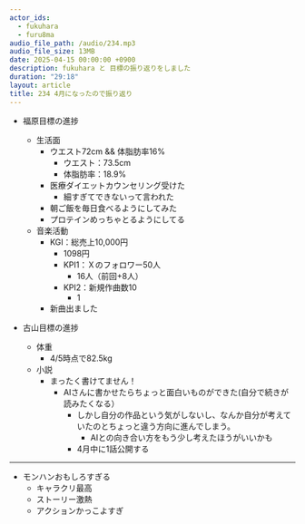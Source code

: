 ```yaml
---
actor_ids:
  - fukuhara
  - furu8ma
audio_file_path: /audio/234.mp3
audio_file_size: 13MB
date: 2025-04-15 00:00:00 +0900
description: fukuhara と 目標の振り返りをしました
duration: "29:18"
layout: article
title: 234 4月になったので振り返り
---
```



- 福原目標の進捗
    - 生活面
        - ウエスト72cm && 体脂肪率16%
            - ウエスト：73.5cm
            - 体脂肪率：18.9%
        - 医療ダイエットカウンセリング受けた
            - 細すぎてできないって言われた
        - 朝ご飯を毎日食べるようにしてみた
        - プロテインめっちゃとるようにしてる
    - 音楽活動
        - KGI：総売上10,000円
            - 1098円
            - KPI1：Ｘのフォロワー50人
                - 16人（前回+8人）
            - KPI2：新規作曲数10
                - 1
        - 新曲出ました


- 古山目標の進捗
    - 体重
        - 4/5時点で82.5kg
    - 小説
        - まったく書けてません！
            - AIさんに書かせたらちょっと面白いものができた(自分で続きが読みたくなる）
                - しかし自分の作品という気がしないし、なんか自分が考えていたのとちょっと違う方向に進んでしまう。
                    - AIとの向き合い方をもう少し考えたほうがいいかも
                - 4月中に1話公開する

----------


- モンハンおもしろすぎる
    - キャラクリ最高
    - ストーリー激熱
    - アクションかっこよすぎ



